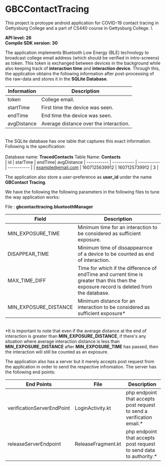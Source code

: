 # GBCContactTracing

This project is protoype android application for COVID-19 contact tracing in Gettysburg College and a part of CS440 course in Gettysburg College. 
\

**API level: 26 \
Compile SDK version: 30**

The application implements Bluetooth Low Energy (BLE) technology to broadcast college email address (which should be verified in intro-screens) as token. This token is exchanged between devices in the background while also keeping track of 
**interaction time** and **interaction device**. Through this, the application obtains the following information after post-processing of the raw-data and stores it in the **SQLite Database**.


| Information      | Description |
| ----------- | ----------- |
| token      | College email. |
| startTime   | First time the device was seen. |
| endTime   | End time the device was seen. |
| avgDistance   | Average distance over the interaction. |
\
The SQLite database has one table that captures this exact information. Following is the specification: \
\
Database name: **TracedContacts**
Table Name: **Contacts**
\
| id | starTime | endTime| avgDistance
| ----------- | ----------- | ----------- |  ----------- |
| example@email.com |  1607125639912 |  1607125739912 | 3 |

The application also store a user-preference as **user_id** under the name **GBContact Tracing**.

We have the following the following parameters in the following files to tune the way application works:

File : **gbcontacttracing.bluetoothManager**

| Field      | Description |
| ----------- | ----------- |
| MIN_EXPOSURE_TIME      | Minimum time for an interaction to be considered as sufficient exposure. |
| DISAPPEAR_TIME   | Minimum time of dissappearnce of a device to be counted as end of interaction. |
| MAX_TIME_DIFF   | Time for which if the difference of endTime and current time is greater than this then the exposure record is deleted from the database. |
| MIN_EXPOSURE_DISTANCE   | Minimum distance for an interaction to be considered as sufficient exposure* |

\
*It is important to note that even if the average distance at the end of interaction is greater than **MIN_EXPOSURE_DISTANCE**, if there's any situation where average interaction distance is less than **MIN_EXPOSURE_DISTANCE** after **MIN_EXPOSURE_TIME** has passed, then the interaction will still be counted as an exposure.

The application also has a server but it merely accepts post request from the application in order to send the respective infromation. The server has the following end points:

| End Points   | File  | Description |
| ----------- | -----------|----------- |
| verificationServerEndPoint | LoginActivity.kt | php endpoint that accepts post request to send a verification email.* |
| releaseServerEndpoint | ReleaseFragment.kt | php endpoint that accepts post request to send data to authority.* |

